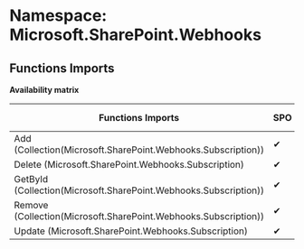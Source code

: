 # Namespace: Microsoft.SharePoint.Webhooks

## Functions Imports

**Availability matrix**

Functions Imports | SPO | SP 2019 | SP 2016 | SP 2013
----------|-----|---------|---------|--------
Add (Collection(Microsoft.SharePoint.Webhooks.Subscription)) | ✔ | ✔ | ✖ | ✖
Delete (Microsoft.SharePoint.Webhooks.Subscription) | ✔ | ✔ | ✖ | ✖
GetById (Collection(Microsoft.SharePoint.Webhooks.Subscription)) | ✔ | ✔ | ✖ | ✖
Remove (Collection(Microsoft.SharePoint.Webhooks.Subscription)) | ✔ | ✔ | ✖ | ✖
Update (Microsoft.SharePoint.Webhooks.Subscription) | ✔ | ✔ | ✖ | ✖
